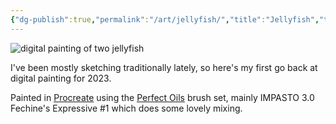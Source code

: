 ```yaml
---
{"dg-publish":true,"permalink":"/art/jellyfish/","title":"Jellyfish","tags":["art"],"updated":"24 January, 2023"}
---
```



![digital painting of two jellyfish](/img/user/assets/jellyfish.jpeg)

I've been mostly sketching traditionally lately, so here's my first go back at digital painting for 2023.

Painted in [Procreate](https://procreate.com/) using the [Perfect Oils](https://creativemarket.com/Ldarro/6441075-Perfect-OILS-87-brushes-4PROCREATE) brush set, mainly IMPASTO 3.0 Fechine's Expressive #1 which does some lovely mixing.